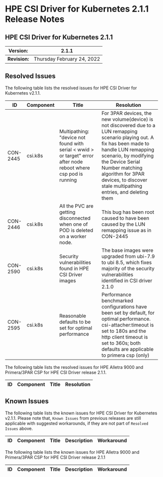 # HPE CSI Driver for Kubernetes 2.1.1 Release Notes

## HPE CSI Driver for Kubernetes 2.1.1

| **Version:** |2.1.1|
|--------------|-----|
| **Revision:** | Thursday February 24, 2022 |

## Resolved Issues

The following table lists the resolved issues for HPE CSI Driver for Kubernetes v2.1.1.

|ID|Component |Title|Resolution|
|--|---------|-----|-----------|
|CON-2445|csi.k8s|Multipathing: "device not found with serial < wwid > or target" error after node reboot where csp pod is running|For 3PAR devices, the new volume(device) is not discovered due to a LUN remapping scenario playing out. A fix has been made to handle LUN remapping scenario, by modifying the Device Serial Number matching algorithm for 3PAR devices, to discover stale multipathing entries, and deleting them|
|CON-2446|csi.k8s|All the PVC are getting disconnected when one of POD is deleted on a worker node.|This bug has been root caused to have been caused by the LUN remapping issue as in CON-2445|
|CON-2590|csi.k8s|Security vulnerabilities found in HPE CSI Driver images| The base images were upgraded from ubi-7.9 to ubi 8.5, which fixes majority of the security vulnerabilities identified in CSI driver 2.1.0|
|CON-2595|csi.k8s| Reasonable defaults to be set for optimal performance| Performance benchmarked configurations have been set by default, for optimal performance. csi-attacher:timeout is set to 180s and the http client timeout is set to 360s; both defaults are applicable to primera csp (only)|

The following table lists the resolved issues for HPE Alletra 9000 and Primera/3PAR CSP for HPE CSI Driver release 2.1.1.

|ID|Component |Title|Resolution|
|--|---------|-----|-----------|


## Known Issues

The following table lists the known issues for HPE CSI Driver for Kubernetes v2.1.1. Please note that, `Known Issues` from previous releases are still applicable with suggested workarounds, if they are not part of `Resolved Issues` above.

|ID|Component |Title|Description|Workaround|
|--|---------|-----|-----------|----------|


The following table lists the known issues for HPE Alletra 9000 and Primera/3PAR CSP for HPE CSI Driver release 2.1.1

|ID|Component |Title|Description|Workaround|
|--|---------|-----|-----------|----------|

